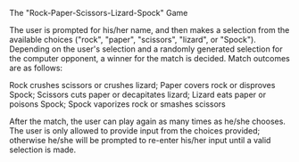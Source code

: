 The "Rock-Paper-Scissors-Lizard-Spock" Game

The user is prompted for his/her name, and then makes a selection from the available choices ("rock", "paper", "scissors", "lizard", or "Spock").  Depending on the user's selection and a randomly generated selection for the computer opponent, a winner for the match is decided.  Match outcomes are as follows:

Rock crushes scissors or crushes lizard;
Paper covers rock or disproves Spock;
Scissors cuts paper or decapitates lizard;
Lizard eats paper or poisons Spock;
Spock vaporizes rock or smashes scissors

After the match, the user can play again as many times as he/she chooses.  The user is only allowed to provide input from the choices provided; otherwise he/she will be prompted to re-enter his/her input until a valid selection is made. 